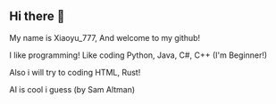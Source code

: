 ## Hi there 👋

<!--
**xiaoyu777-coder/xiaoyu777-coder** is a ✨ _special_ ✨ repository because its `README.md` (this file) appears on your GitHub profile.

Here are some ideas to get you started:

- 🔭 I’m currently working on ...
- 🌱 I’m currently learning ...
- 👯 I’m looking to collaborate on ...
- 🤔 I’m looking for help with ...
- 💬 Ask me about ...
- 📫 How to reach me: ...
- 😄 Pronouns: ...
- ⚡ Fun fact: ...
-->
My name is Xiaoyu_777, And welcome to my github!

I like programming! Like coding Python, Java, C#, C++ (I'm Beginner!)

Also i will try to coding HTML, Rust!

AI is cool i guess (by Sam Altman)
